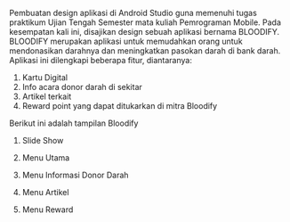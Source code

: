 Pembuatan design aplikasi di Android Studio guna memenuhi tugas praktikum Ujian Tengah Semester mata kuliah Pemrograman Mobile. 
Pada kesempatan kali ini, disajikan design sebuah aplikasi bernama BLOODIFY.
BLOODIFY merupakan aplikasi untuk memudahkan orang untuk mendonasikan darahnya dan meningkatkan pasokan darah di bank darah. 
Aplikasi ini dilengkapi beberapa fitur, diantaranya:
  1. Kartu Digital
  2. Info acara donor darah di sekitar
  3. Artikel terkait
  4. Reward point yang dapat ditukarkan di mitra Bloodify

Berikut ini adalah tampilan Bloodify
  1. Slide Show


  2. Menu Utama
  3. Menu Informasi Donor Darah
  4. Menu Artikel
  5. Menu Reward

